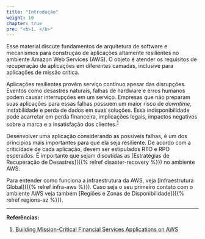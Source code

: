 ```yaml
---
title: "Introdução"
weight: 10
chapter: true
pre: "<b>1. </b>"
---
```


Esse material discute fundamentos de arquitetura de software e mecanismos para construção de aplicações altamente resilientes no ambiente Amazon Web Services (AWS). O objeto é atender os requisitos de recuperação de aplicações em diferentes camadas, inclusive para aplicações de missão crítica.

Aplicações resilientes provêm serviço contínuo apesar das disrupções. 
Eventos como desastres naturais, falhas de hardware e erros humanos podem causar interrupções em um serviço. Empresas que não preparam suas aplicações para essas falhas possuem um maior risco de *downtime*, instabilidade e perda de dados em suas soluções. Essa indisponibilidade pode acarretar em perda financeira, implicações legais, impactos negativos sobre a marca e a insatisfação dos clientes.<sup>[1](https://d1.awsstatic.com/Industries/Financial%20Services/Overview/Resilient%20Applications%20on%20AWS%20for%20Financial%20Services.pdf)</sup>

Desenvolver uma aplicação considerando as possíveis falhas, é um dos príncipios mais importantes para que ela seja resiliente. 
De acordo com a criticidade de cada aplicação, devem ser estipulados RTO e RPO esperados.
É importante que sejam discutidas as [Estratégias de Recuperação de Desastres]({{% relref disaster-recovery %}}) no ambiente AWS.

Para entender como funciona a infraestrutura da AWS, veja [Infraestrutura Global]({{% relref infra-aws %}}).
Caso seja o seu primeiro contato com o ambiente AWS veja também [Regiões e Zonas de Disponibilidade]({{% relref regions-az %}}). 


---
**Referências:**
1. [Building Mission-Critical Financial Services Applications on AWS](https://d1.awsstatic.com/Industries/Financial%20Services/Overview/Resilient%20Applications%20on%20AWS%20for%20Financial%20Services.pdf)
